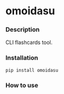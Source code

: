# omoidasu
### Description
CLI flashcards tool.

### Installation
```
pip install omoidasu
```

### How to use
